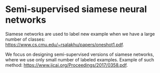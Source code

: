 # Semi-supervised siamese neural networks

Siamese networks are used to label new example when we have a large number of classes: https://www.cs.cmu.edu/~rsalakhu/papers/oneshot1.pdf. 

We focus on designing semi-supervised versions of siamese networks, where we use only small number of labeled examples. 
Example of such method: https://www.ijcai.org/Proceedings/2017/0358.pdf.
